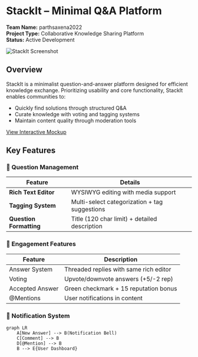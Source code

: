 # StackIt – Minimal Q&A Platform

**Team Name:** parthsaxena2022  
**Project Type:** Collaborative Knowledge Sharing Platform  
**Status:** Active Development  

![StackIt Screenshot](https://via.placeholder.com/1200x600?text=StackIt+Interface+Preview)

## Overview
StackIt is a minimalist question-and-answer platform designed for efficient knowledge exchange. Prioritizing usability and core functionality, StackIt enables communities to:
- Quickly find solutions through structured Q&A
- Curate knowledge with voting and tagging systems
- Maintain content quality through moderation tools

[View Interactive Mockup](https://link.excalidraw.com/l/65VNwvy7c4X/8bM86GXnnUN)

## Key Features

### 🚀 Question Management
| Feature | Details |
|---------|---------|
| **Rich Text Editor** | WYSIWYG editing with media support |
| **Tagging System** | Multi-select categorization + tag suggestions |
| **Question Formatting** | Title (120 char limit) + detailed description |

### 💬 Engagement Features
| Feature | Description |
|---------|-------------|
| Answer System | Threaded replies with same rich editor |
| Voting | Upvote/downvote answers (+5/-2 rep) |
| Accepted Answer | Green checkmark + 15 reputation bonus |
| @Mentions | User notifications in content |

### 🔔 Notification System
```mermaid
graph LR
    A[New Answer] --> B(Notification Bell)
    C[Comment] --> B
    D[@Mention] --> B
    B --> E{User Dashboard}
